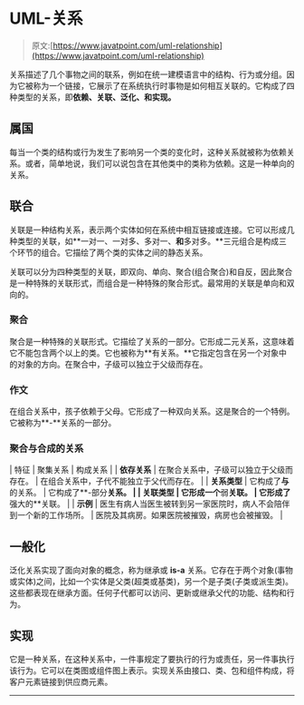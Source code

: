 # UML-关系

> 原文:[https://www.javatpoint.com/uml-relationship](https://www.javatpoint.com/uml-relationship)

关系描述了几个事物之间的联系，例如在统一建模语言中的结构、行为或分组。因为它被称为一个链接，它展示了在系统执行时事物是如何相互关联的。它构成了四种类型的关系，即**依赖、关联、泛化、**和**实现。**

## 属国

每当一个类的结构或行为发生了影响另一个类的变化时，这种关系就被称为依赖关系。或者，简单地说，我们可以说包含在其他类中的类称为依赖。这是一种单向的关系。

## 联合

关联是一种结构关系，表示两个实体如何在系统中相互链接或连接。它可以形成几种类型的关联，如**一对一、一对多、多对一、**和**多对多。**三元组合是构成三个环节的组合。它描绘了两个类的实体之间的静态关系。

关联可以分为四种类型的关联，即双向、单向、聚合(组合聚合)和自反，因此聚合是一种特殊的关联形式，而组合是一种特殊的聚合形式。最常用的关联是单向和双向的。

### 聚合

聚合是一种特殊的关联形式。它描绘了关系的一部分。它形成二元关系，这意味着它不能包含两个以上的类。它也被称为**有关系。**它指定包含在另一个对象中的对象的方向。在聚合中，子级可以独立于父级而存在。

### 作文

在组合关系中，孩子依赖于父母。它形成了一种双向关系。这是聚合的一个特例。它被称为**-**关系的一部分。

### 聚合与合成的关系

| 特征 | 聚集关系 | 构成关系 |
| **依存关系** | 在聚合关系中，子级可以独立于父级而存在。 | 在组合关系中，子代不能独立于父代而存在。 |
| **关系类型** | 它构成了**与**的关系。 | 它构成了**-部分**关系。 |
| **关联类型** | 它形成一个**弱**关联。 | 它形成了**强大的**关联。 |
| **示例** | 医生有病人当医生被转到另一家医院时，病人不会陪伴到一个新的工作场所。 | 医院及其病房。如果医院被摧毁，病房也会被摧毁。 |

## 一般化

泛化关系实现了面向对象的概念，称为继承或 **is-a** 关系。它存在于两个对象(事物或实体)之间，比如一个实体是父类(超类或基类)，另一个是子类(子类或派生类)。这些都表现在继承方面。任何子代都可以访问、更新或继承父代的功能、结构和行为。

## 实现

它是一种关系，在这种关系中，一件事规定了要执行的行为或责任，另一件事执行该行为。它可以在类图或组件图上表示。实现关系由接口、类、包和组件构成，将客户元素链接到供应商元素。

* * *
